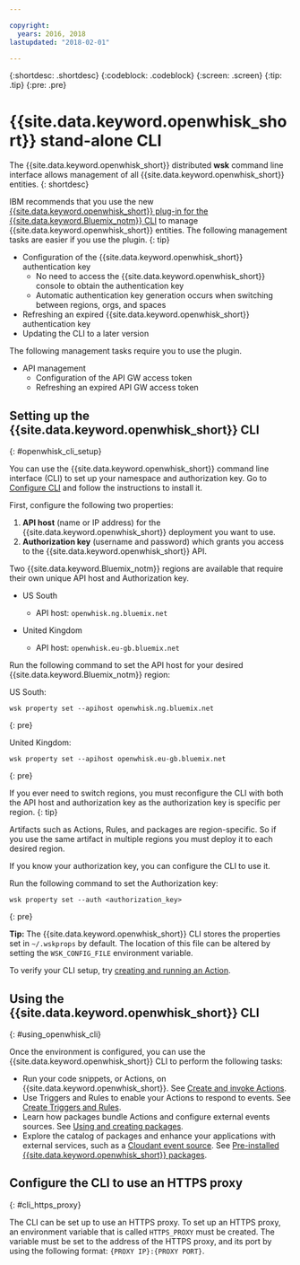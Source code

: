```yaml
---

copyright:
  years: 2016, 2018
lastupdated: "2018-02-01"

---
```


{:shortdesc: .shortdesc}
{:codeblock: .codeblock}
{:screen: .screen}
{:tip: .tip}
{:pre: .pre}

# {{site.data.keyword.openwhisk_short}} stand-alone CLI

The {{site.data.keyword.openwhisk_short}} distributed **wsk** command line interface allows management of all {{site.data.keyword.openwhisk_short}} entities. 
{: shortdesc}

IBM recommends that you use the new [{{site.data.keyword.openwhisk_short}} plug-in for the {{site.data.keyword.Bluemix_notm}} CLI](./bluemix_cli.html) to manage {{site.data.keyword.openwhisk_short}} entities. The following management tasks are easier if you use the plugin.
{: tip}

* Configuration of the {{site.data.keyword.openwhisk_short}} authentication key
  * No need to access the {{site.data.keyword.openwhisk_short}} console to obtain the authentication key
  * Automatic authentication key generation occurs when switching between regions, orgs, and spaces
* Refreshing an expired {{site.data.keyword.openwhisk_short}} authentication key
* Updating the CLI to a later version


The following management tasks require you to use the plugin.

* API management
  * Configuration of the API GW access token
  * Refreshing an expired API GW access token

## Setting up the {{site.data.keyword.openwhisk_short}} CLI 
{: #openwhisk_cli_setup}

You can use the {{site.data.keyword.openwhisk_short}} command line interface (CLI) to set up your namespace and authorization key.
Go to [Configure CLI](https://console.bluemix.net/openwhisk/cli?loadWsk=true) and follow the instructions to install it.

First, configure the following two properties:

1. **API host** (name or IP address) for the {{site.data.keyword.openwhisk_short}} deployment you want to use.
2. **Authorization key** (username and password) which grants you access to the {{site.data.keyword.openwhisk_short}} API.

Two {{site.data.keyword.Bluemix_notm}} regions are available that require their own unique API host and Authorization key.

* US South
  * API host: `openwhisk.ng.bluemix.net`

* United Kingdom
  * API host: `openwhisk.eu-gb.bluemix.net`

Run the following command to set the API host for your desired {{site.data.keyword.Bluemix_notm}} region:

US South:
```
wsk property set --apihost openwhisk.ng.bluemix.net
```
{: pre} 

United Kingdom:
```
wsk property set --apihost openwhisk.eu-gb.bluemix.net
```
{: pre}

If you ever need to switch regions, you must reconfigure the CLI with both the API host and authorization key as the authorization key is specific per region.
{: tip}

Artifacts such as Actions, Rules, and packages are region-specific. So if you use the same artifact in multiple regions you must deploy it to each desired region.

If you know your authorization key, you can configure the CLI to use it. 

Run the following command to set the Authorization key:

```
wsk property set --auth <authorization_key>
```
{: pre}

**Tip:** The {{site.data.keyword.openwhisk_short}} CLI stores the properties set in `~/.wskprops` by default. The location of this file can be altered by setting the `WSK_CONFIG_FILE` environment variable. 

To verify your CLI setup, try [creating and running an Action](./index.html#openwhisk_start_hello_world).

## Using the {{site.data.keyword.openwhisk_short}} CLI
{: #using_openwhisk_cli}

Once the environment is configured, you can use the {{site.data.keyword.openwhisk_short}} CLI to perform the following tasks:

* Run your code snippets, or Actions, on {{site.data.keyword.openwhisk_short}}. See [Create and invoke Actions](./openwhisk_actions.html).
* Use Triggers and Rules to enable your Actions to respond to events. See [Create Triggers and Rules](./openwhisk_triggers_rules.html).
* Learn how packages bundle Actions and configure external events sources. See [Using and creating packages](./openwhisk_packages.html).
* Explore the catalog of packages and enhance your applications with external services, such as a [Cloudant event source](./openwhisk_cloudant.html). See [Pre-installed {{site.data.keyword.openwhisk_short}} packages](./openwhisk_catalog.html).

## Configure the CLI to use an HTTPS proxy
{: #cli_https_proxy}

The CLI can be set up to use an HTTPS proxy. To set up an HTTPS proxy, an environment variable that is called `HTTPS_PROXY` must be created. The variable must be set to the address of the HTTPS proxy, and its port by using the following format: `{PROXY IP}:{PROXY PORT}`.
